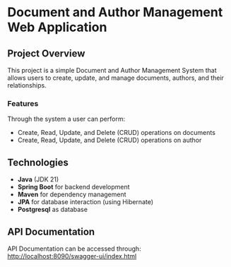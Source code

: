 # Document and Author Management Web Application

## Project Overview
This project is a simple Document and Author Management System that allows users to create, update, and manage documents, authors, and their relationships.

### Features
Through the system a user can perform:
- Create, Read, Update, and Delete (CRUD) operations on documents
- Create, Read, Update, and Delete (CRUD) operations on author

## Technologies
- **Java** (JDK 21)
- **Spring Boot** for backend development
- **Maven** for dependency management
- **JPA** for database interaction (using Hibernate)
- **Postgresql** as database

## API Documentation
API Documentation can be accessed through: </br>
[http://localhost:8090/swagger-ui/index.html](http://localhost:8090/swagger-ui/index.html)